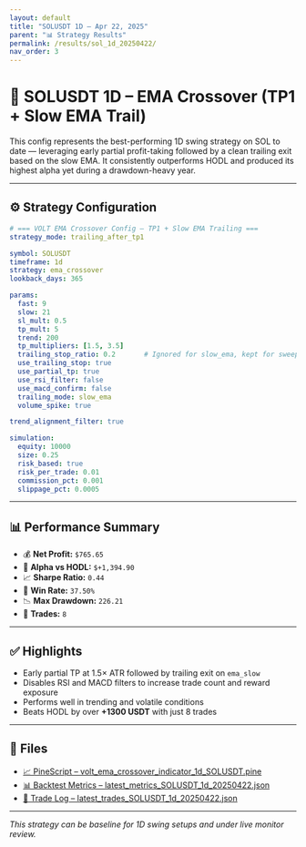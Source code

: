 ```yaml
---
layout: default
title: "SOLUSDT 1D – Apr 22, 2025"
parent: "📊 Strategy Results"
permalink: /results/sol_1d_20250422/
nav_order: 3
---
```


# 🧪 SOLUSDT 1D – EMA Crossover (TP1 + Slow EMA Trail)

This config represents the best-performing 1D swing strategy on SOL to date — leveraging early partial profit-taking followed by a clean trailing exit based on the slow EMA. It consistently outperforms HODL and produced its highest alpha yet during a drawdown-heavy year.

---

## ⚙️ Strategy Configuration

```yaml
# === VOLT EMA Crossover Config – TP1 + Slow EMA Trailing ===
strategy_mode: trailing_after_tp1

symbol: SOLUSDT
timeframe: 1d
strategy: ema_crossover
lookback_days: 365

params:
  fast: 9
  slow: 21
  sl_mult: 0.5
  tp_mult: 5
  trend: 200
  tp_multipliers: [1.5, 3.5]
  trailing_stop_ratio: 0.2       # Ignored for slow_ema, kept for sweep compatibility
  use_trailing_stop: true
  use_partial_tp: true
  use_rsi_filter: false
  use_macd_confirm: false
  trailing_mode: slow_ema
  volume_spike: true

trend_alignment_filter: true

simulation:
  equity: 10000
  size: 0.25
  risk_based: true
  risk_per_trade: 0.01
  commission_pct: 0.001
  slippage_pct: 0.0005
```

---

## 📊 Performance Summary

- 💰 **Net Profit:** `$765.65`
- 🚀 **Alpha vs HODL:** `$+1,394.90`
- 📈 **Sharpe Ratio:** `0.44`
- 🎯 **Win Rate:** `37.50%`
- 📉 **Max Drawdown:** `226.21`
- 🔁 **Trades:** `8`

---

## ✅ Highlights

- Early partial TP at 1.5× ATR followed by trailing exit on `ema_slow`
- Disables RSI and MACD filters to increase trade count and reward exposure
- Performs well in trending and volatile conditions
- Beats HODL by over **+1300 USDT** with just 8 trades

---

## 📁 Files

- [📈 PineScript – volt_ema_crossover_indicator_1d_SOLUSDT.pine](../assets/scripts/volt_ema_crossover_indicator_1d_SOLUSDT.pine)
- [📊 Backtest Metrics – latest_metrics_SOLUSDT_1d_20250422.json](../assets/outputs/latest_metrics_SOLUSDT_1d_20250422.json)
- [🧾 Trade Log – latest_trades_SOLUSDT_1d_20250422.json](../assets/outputs/latest_trades_SOLUSDT_1d_20250422.json)

---

_This strategy can be baseline for 1D swing setups and under live monitor review._
